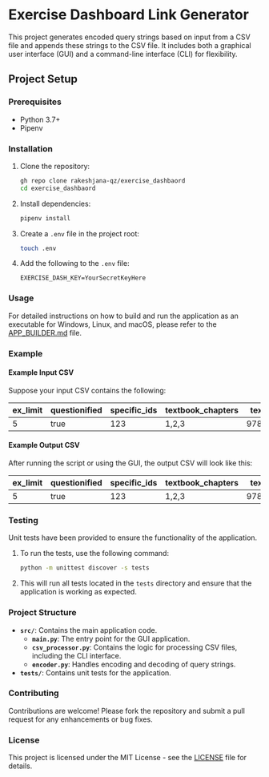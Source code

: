 # Exercise Dashboard Link Generator

This project generates encoded query strings based on input from a CSV file and appends these strings to the CSV file. It includes both a graphical user interface (GUI) and a command-line interface (CLI) for flexibility.

## Project Setup

### Prerequisites

- Python 3.7+
- Pipenv

### Installation

1. Clone the repository:

    ```bash
    gh repo clone rakeshjana-qz/exercise_dashbaord
    cd exercise_dashbaord
    ```

2. Install dependencies:

    ```bash
    pipenv install
    ```

3. Create a `.env` file in the project root:

    ```bash
    touch .env
    ```

4. Add the following to the `.env` file:

    ```
    EXERCISE_DASH_KEY=YourSecretKeyHere
    ```

### Usage

For detailed instructions on how to build and run the application as an executable for Windows, Linux, and macOS, please refer to the [APP_BUILDER.md](./APP_BUILDER.md) file.

### Example

#### Example Input CSV

Suppose your input CSV contains the following:

| ex_limit | questionified | specific_ids | textbook_chapters | textbook_isbns      | textbook_pages | exclude_isbns | verified | question_batches | question_subjects | question_owners |
|----------|---------------|--------------|-------------------|---------------------|----------------|---------------|----------|------------------|-------------------|-----------------|
| 5        | true          | 123          | 1,2,3             | 9783161484100    | 10-20          |               | false    | batch1           | math              | owner1          |

#### Example Output CSV

After running the script or using the GUI, the output CSV will look like this:

| ex_limit | questionified | specific_ids | textbook_chapters | textbook_isbns      | textbook_pages | exclude_isbns | verified | question_batches | question_subjects | question_owners | generated_encoded_query_string |
|----------|---------------|--------------|-------------------|---------------------|----------------|---------------|----------|------------------|-------------------|-----------------|---------------------------------|
| 5        | true          | 123          | 1,2,3             | 9783161484100    | 10-20          |               | false    | batch1           | math              | owner1          | YourEncodedStringHere           |

### Testing

Unit tests have been provided to ensure the functionality of the application.

1. To run the tests, use the following command:

    ```bash
    python -m unittest discover -s tests
    ```

2. This will run all tests located in the `tests` directory and ensure that the application is working as expected.

### Project Structure

- **`src/`**: Contains the main application code.
  - **`main.py`**: The entry point for the GUI application.
  - **`csv_processor.py`**: Contains the logic for processing CSV files, including the CLI interface.
  - **`encoder.py`**: Handles encoding and decoding of query strings.
- **`tests/`**: Contains unit tests for the application.

### Contributing

Contributions are welcome! Please fork the repository and submit a pull request for any enhancements or bug fixes.

### License

This project is licensed under the MIT License - see the [LICENSE](LICENSE) file for details.